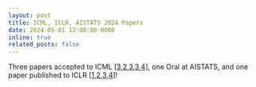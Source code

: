 ```yaml
---
layout: post
title: ICML, ICLR, AISTATS 2024 Papers
date: 2024-05-01 12:00:00-0000
inline: true
related_posts: false
---
```


Three papers accepted to ICML [<a href="bayespos" target="_blank">3</a>,<a href="https://timrudner.com/pacllm" target="_blank">2</a>,<a href="bayespos" target="_blank">3</a>,<a href="gap" target="_blank">3</a>,<a href="bayesopt" target="_blank">4</a>], one Oral at AISTATS, and one paper published to ICLR [<a href="https://timrudner.com/pacllm" target="_blank">1</a>,<a href="bayespos" target="_blank">2</a>,<a href="gap" target="_blank">3</a>,<a href="bayesopt" target="_blank">4</a>]!